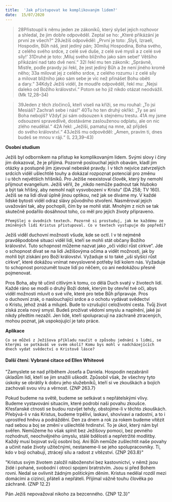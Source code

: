 ```yaml
---
title:  'Jak přistupovat ke komplikovaným lidem?'
date:  15/07/2020
---
```


> <p></p>
> 28Přistoupil k němu jeden ze zákoníků, který slyšel jejich rozhovor a shledal, že jim dobře odpověděl. Zeptal se ho: „Které přikázání je první ze všech?“ 29Ježíš odpověděl: „První je toto: ‚Slyš, Izraeli, Hospodin, Bůh náš, jest jediný pán; 30miluj Hospodina, Boha svého, z celého svého srdce, z celé své duše, z celé své mysli a z celé své síly!‘ 31Druhé je toto: ‚Miluj svého bližního jako sám sebe!‘ Většího přikázání nad tato dvě není.“ 32I řekl mu ten zákoník: „Správně, Mistře, podle pravdy jsi řekl, že jest jediný Bůh a že není jiného kromě něho; 33a milovat jej z celého srdce, z celého rozumu i z celé síly a milovat bližního jako sám sebe je víc než přinášet Bohu oběti a dary.“ 34Když Ježíš viděl, že moudře odpověděl, řekl mu: „Nejsi daleko od Božího království.“ Potom se ho již nikdo otázat neodvážil. (Mk 12,28–34)

> <p></p>
> 39Jeden z těch zločinců, kteří viseli na kříži, se mu rouhal: „To jsi Mesiáš? Zachraň sebe i nás!“ 40Tu ho ten druhý okřikl: „Ty se ani Boha nebojíš? Vždyť jsi sám odsouzen k stejnému trestu. 41A my jsme odsouzeni spravedlivě, dostáváme zaslouženou odplatu, ale on nic zlého neudělal.“ 42A řekl: „Ježíši, pamatuj na mne, až přijdeš do svého království.“ 43Ježíš mu odpověděl: „Amen, pravím ti, dnes budeš se mnou v ráji.“ (L 23,39–43)

**Osobní studium**

Ježíš byl odborníkem na přístup ke komplikovaným lidem. Svými slovy i činy jim dokazoval, že je přijímá. Pozorně poslouchal jejich obavám, kladl jim otázky a postupně jim zjevoval nebeské pravdy. I v těch nejvíce zatvrzelých srdcích viděl ušlechtilé touhy a dokázal rozpoznat potenciál pro změnu i u těch největších hříšníků. Pro Ježíše neexistoval člověk, který by nemohl přijmout evangelium. Ježíš věřil, že „nikdo nemůže padnout tak hluboko a být tak hříšný, aby nemohl najít vysvobození v Kristu“ (DA 258; TV 160). Ježíš se na lidi díval úplně jinou optikou, než jak se díváme my. V každé lidské bytosti viděl odraz slávy původního stvoření. Nasměroval jejich uvažování tak, aby pochopili, čím by se mohli stát. Mnohým z nich se tak skutečně podařilo dosáhnout toho, co měl pro jejich životy připraveno.

`Přemýšlej o úvodních textech. Pozorně si prostuduj, jak ke každému ze zmíněných lidí Kristus přistupoval. Co v textech vystupuje do popředí?`

Ježíš viděl duchovní možnosti všude, kde se octl. I v té nejméně pravděpodobné situaci viděl lidi, kteří se mohli stát občany Božího království. Tuto schopnost můžeme nazvat jako „oči vidící růst církve“. Jde o schopnost dívat se na lidi Ježíšovýma očima a vidět možnosti, jak by mohli být získání pro Boží království. Vyžaduje si to také „uši slyšící růst církve“, které dokážou vnímat nevyslovené potřeby lidí kolem nás. Vyžaduje to schopnost porozumět touze lidí po něčem, co ani nedokážou přesně pojmenovat.

Pros Boha, aby tě učinil citlivým k tomu, co dělá Duch svatý v životech lidí. Každé ráno se modli o druhý Boží dotek, kterým by otevřel tvé oči, abys viděl možnosti mluvit o své víře, které pro tebe Bůh připravuje. Pros o duchovní zrak, o naslouchající srdce a o ochotu vydávat svědectví o Kristu, jehož znáš a miluješ. Bude to vzrušující celoživotní cesta. Tvůj život získá zcela nový smysl. Budeš prožívat vědomí smyslu a naplnění, jaké jsi nikdy předtím nezažil. Jen lidé, kteří spolupracují na záchraně ztracených, mohou poznat, jak uspokojující je tato práce.

**Aplikace**

`Co se můžeš z Ježíšova příkladu naučit o způsobu jednání s lidmi, se kterými se potkáváš ve svém okolí? Komu bys mohl v nadcházejících dnech vydat svědectví o Kristově lásce?`

#### Další čtení: Vybrané citace od Ellen Whiteové

"Zamyslete se nad příběhem Josefa a Daniela. Hospodin nezabránil úkladům lidí, kteří se jim snažili uškodit. Způsobil však, že všechny tyto úskoky se obrátily k dobru jeho služebníků, kteří si ve zkouškách a bojích zachovali svou víru a věrnost. {ZNP 263.7}

Pokud budeme na světě, budeme se setkávat s nepřátelskými vlivy. Budeme vystavováni situacím, které podrobí naši povahu zkoušce. Křesťanské ctnosti se budou rozvíjet tehdy, obstojíme-li v těchto zkouškách. Přebývá-li v nás Kristus, budeme trpěliví, laskaví, shovívaví a radostní, a to i uprostřed hněvu a podráždění. Den za dnem a rok za rokem budeme vítězit nad sebou a boj se změní v ušlechtilé hrdinství. To je úkol, který nám byl svěřen. Nemůžeme ho však splnit bez Ježíšovy pomoci, bez pevného rozhodnutí, neochvějného úmyslu, stálé bdělosti a nepřetržité modlitby. Každý musí bojovat svůj osobní boj. Ani Bůh nemůže zušlechtit naše povahy a učinit naše životy užitečnými, nestaneme-li se jeho spolupracovníky. Ti, kdo v boji ochabují, ztrácejí sílu a radost z vítězství. {ZNP 263.8}"

"Kristus svým životem založil náboženství bez kastovnictví, v němž jsou židé i pohané, svobodní i otroci spojeni bratrstvím. Jsou si před Bohem rovni. Nedal se ovlivnit žádným politickým děním. Kristus nedělal rozdíl mezi domácími a cizinci, přáteli a nepřáteli. Přijímal vážně touhu člověka po záchraně. {ZNP 12.2}

Pán Ježíš nepovažoval nikoho za bezcenného. {ZNP 12.3}"
